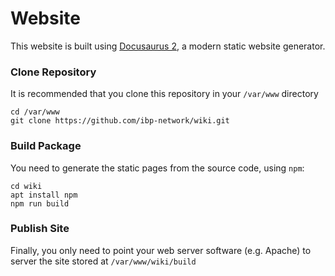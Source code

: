 # Website

This website is built using [Docusaurus 2](https://docusaurus.io/), a modern static website generator.

### Clone Repository

It is recommended that you clone this repository in your `/var/www` directory

``` shell
cd /var/www
git clone https://github.com/ibp-network/wiki.git
```

### Build Package

You need to generate the static pages from the source code, using `npm`:

``` shell
cd wiki
apt install npm
npm run build
```

### Publish Site

Finally, you only need to point your web server software (e.g. Apache) to server the site stored at `/var/www/wiki/build`